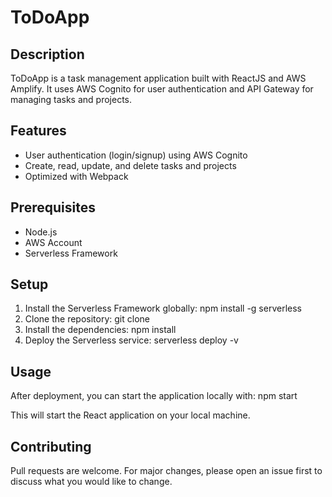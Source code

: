 # ToDoApp

## Description
ToDoApp is a task management application built with ReactJS and AWS Amplify. It uses AWS Cognito for user authentication and API Gateway for managing tasks and projects.

## Features
- User authentication (login/signup) using AWS Cognito
- Create, read, update, and delete tasks and projects
- Optimized with Webpack

## Prerequisites
- Node.js
- AWS Account
- Serverless Framework

## Setup
1. Install the Serverless Framework globally:     npm install -g serverless
2. Clone the repository:      git clone <repository-url>
3. Install the dependencies:     npm install
4. Deploy the Serverless service:   serverless deploy -v


## Usage
After deployment, you can start the application locally with:   npm start

This will start the React application on your local machine.

## Contributing
Pull requests are welcome. For major changes, please open an issue first to discuss what you would like to change.

